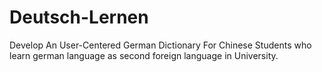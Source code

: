 # Deutsch-Lernen
Develop An User-Centered German Dictionary For Chinese Students who learn german language as second foreign language in University.
